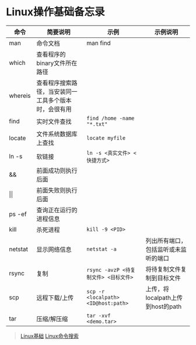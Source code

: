 # Linux操作基础备忘录

| 命令    | 简要说明                                             | 示例                                  | 示例说明                             |
| ------- | ---------------------------------------------------- | ------------------------------------- | ------------------------------------ |
| man     | 命令文档                                             | man find                              |                                      |
| which   | 查看程序的binary文件所在路径                         |                                       |                                      |
| whereis | 查看程序搜索路径，当安装同一工具多个版本时，会很有用 |                                       |                                      |
| find    | 实时文件查找                                         | `find /home -name "*.txt"`            |                                      |
| locate  | 文件系统数据库上查找                                 | `locate myfile`                       |                                      |
| ln -s   | 软链接                                               | `ln -s <真实文件> <快捷方式>`         |                                      |
| &&      | 前面成功则执行后面                                   |                                       |                                      |
| \|\|    | 前面失败则执行后面                                   |                                       |                                      |
| ps -ef  | 查询正在运行的进程信息                               |                                       |                                      |
| kill    | 杀死进程                                             | `kill -9 <PID>`                       |                                      |
| netstat | 显示网络信息                                         | `netstat -a`                          | 列出所有端口，包括监听或未监听的端口 |
| rsync   | 复制                                                 | `rsync -avzP <待复制文件> <目标文件>` | 将待复制文件复制到目标文件           |
| scp     | 远程下载/上传                                        | `scp -r <localpath> <ID@host:path>`   | 上传，将localpath上传到host的path    |
| tar     | 压缩/解压缩                                          | `tar -xvf <demo.tar>`                                      |                                      |

> [Linux基础](https://linuxtools-rst.readthedocs.io/zh_CN/latest/base)
> [Linux命令搜索](https://wangchujiang.com/linux-command/)
